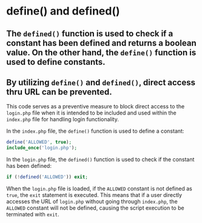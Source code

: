 # define() and defined()

## The `defined()` function is used to check if a constant has been defined and returns a boolean value. On the other hand, the `define()` function is used to define constants.

## By utilizing `define()` and `defined()`, direct access thru URL can be prevented.

This code serves as a preventive measure to block direct access to the `login.php` file when it is intended to be included and used within the `index.php` file for handling login functionality.

In the `index.php` file, the `define()` function is used to define a constant:

```php
define('ALLOWED', true);
include_once('login.php');
```

In the `login.php` file, the `defined()` function is used to check if the constant has been defined:

```php
if (!defined('ALLOWED')) exit;
```

When the `login.php` file is loaded, if the `ALLOWED` constant is not defined as `true`, the `exit` statement is executed. This means that if a user directly accesses the URL of `login.php` without going through `index.php`, the `ALLOWED` constant will not be defined, causing the script execution to be terminated with `exit`.

